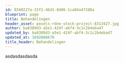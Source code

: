 ```yaml
---
id: 0340227a-15f2-46d1-8406-1ca04a47288a
blueprint: page
title: Behandelingen
header_asset: pexels-rdne-stock-project-8313427.jpg
author: ba8389d3-a5e1-424f-abf4-3c1c2b4eba47
updated_by: ba8389d3-a5e1-424f-abf4-3c1c2b4eba47
updated_at: 1692886670
title_header: Behandelingen
---
```

asdasdasdasda